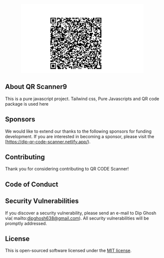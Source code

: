 <p align="center">
<a href="https://dip-qr-code-scanner.netlify.app/" target="_blank">
<img src="QR.png" width="400" alt="QR Scanner Logo"></a></p>



## About QR Scanner9

This is a pure javascript project. Tailwind css, Pure Javascripts and QR code package is used here 


## Sponsors

We would like to extend our thanks to the following sponsors for funding development. 
If you are interested in becoming a sponsor, please visit the  [https://dip-qr-code-scanner.netlify.app/).



## Contributing

Thank you for considering contributing to QR CODE Scanner! 

## Code of Conduct



## Security Vulnerabilities

If you discover a security vulnerability, please send an e-mail to Dip Ghosh via( mailto:dipghosh638@gmail.com). All security vulnerabilities will be promptly addressed.

## License

This is open-sourced software licensed under the [MIT license](https://opensource.org/licenses/MIT).
